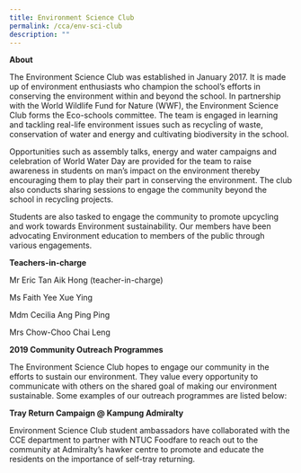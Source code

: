 ```yaml
---
title: Environment Science Club
permalink: /cca/env-sci-club
description: ""
---
```

**About**

The Environment Science Club was established in January 2017. It is made up of environment enthusiasts who champion the school’s efforts in conserving the environment within and beyond the school. In partnership with the World Wildlife Fund for Nature (WWF), the Environment Science Club forms the Eco-schools committee. The team is engaged in learning and tackling real-life environment issues such as recycling of waste, conservation of water and energy and cultivating biodiversity in the school.

Opportunities such as assembly talks, energy and water campaigns and celebration of World Water Day are provided for the team to raise awareness in students on man’s impact on the environment thereby encouraging them to play their part in conserving the environment. The club also conducts sharing sessions to engage the community beyond the school in recycling projects.  

Students are also tasked to engage the community to promote upcycling and work towards Environment sustainability. Our members have been advocating Environment education to members of the public through various engagements.  

**Teachers-in-charge**

Mr Eric Tan Aik Hong (teacher-in-charge)

Ms Faith Yee Xue Ying

Mdm Cecilia Ang Ping Ping

Mrs Chow-Choo Chai Leng

  

**2019 Community Outreach Programmes**

The Environment Science Club hopes to engage our community in the efforts to sustain our environment. They value every opportunity to communicate with others on the shared goal of making our environment sustainable. Some examples of our outreach programmes are listed below:

  

**Tray Return Campaign @ Kampung Admiralty**

Environment Science Club student ambassadors have collaborated with the CCE department to partner with NTUC Foodfare to reach out to the community at Admiralty’s hawker centre to promote and educate the residents on the importance of self-tray returning.


